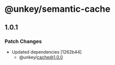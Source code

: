 # @unkey/semantic-cache

## 1.0.1

### Patch Changes

- Updated dependencies [1262b44]
  - @unkey/cache@1.0.0
